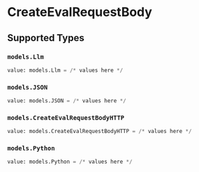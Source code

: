 # CreateEvalRequestBody


## Supported Types

### `models.Llm`

```python
value: models.Llm = /* values here */
```

### `models.JSON`

```python
value: models.JSON = /* values here */
```

### `models.CreateEvalRequestBodyHTTP`

```python
value: models.CreateEvalRequestBodyHTTP = /* values here */
```

### `models.Python`

```python
value: models.Python = /* values here */
```


